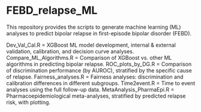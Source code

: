 # FEBD_relapse_ML
This repository provides the scripts to generate machine learning (ML) analyses to predict bipolar relapse in first-episode bipolar disorder (FEBD). 

Dev_Val_Cal.R = XGBoost ML model development, internal & external validation, calibration, and decision curve analyses.
Compare_ML_Algorithms.R = Comparison of XGBoost vs. other ML algorithms in predicting bipolar relapse. 
ROC_plots_by_DG.R = Comparison of discrimination performance (by AUROC), stratified by the specific cause of relapse.
Fairness_analyses.R = Fairness analyses: discrimination and calibration differences in different subgroups.
Time2event.R = Time to event analyses using the full follow-up data.
MetaAnalysis_PharmaEpi.R = Pharmacoepidemiological meta-analyses, stratified by predicted relapse risk, with plotting.
